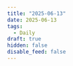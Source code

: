 ```yaml
---
title: "2025-06-13"
date: 2025-06-13
tags:
  - Daily
draft: true
hidden: false
disable_feed: false
---
```


